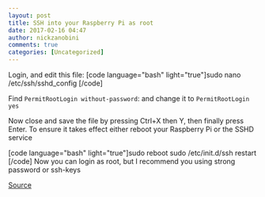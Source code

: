 ```yaml
---
layout: post
title: SSH into your Raspberry Pi as root
date: 2017-02-16 04:47
author: nickzanobini
comments: true
categories: [Uncategorized]
---
```

Login, and edit this file:
[code language="bash" light="true"]sudo nano /etc/ssh/sshd_config
[/code]

<p dir="ltr">Find <code>PermitRootLogin without-password</code>: and change it to <code>PermitRootLogin yes</code></p>

<p dir="ltr">Now close and save the file by pressing Ctrl+X then Y, then finally press Enter.
To ensure it takes effect either reboot your Raspberry Pi or the SSHD service</p>

[code language="bash" light="true"]sudo reboot
sudo /etc/init.d/ssh restart [/code]
Now you can login as root, but I recommend you using strong password or ssh-keys

<p dir="ltr"><a href="http://raspberrypi.stackexchange.com/questions/48056/login-as-root-not-possible" target="_blank">Source</a></p>
